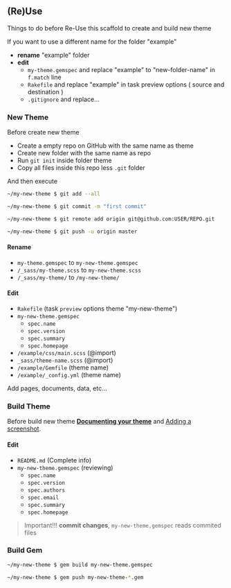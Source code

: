 ## (Re)Use

Things to do before Re-Use this scaffold to create and build new theme

If you want to use a different name for the folder "example"

* **rename** "example" folder
* **edit**
  * `my-theme.gemspec` and replace "example" to "new-folder-name" in `f.match` line
  * `Rakefile` and replace "example" in task preview options ( source and destination )
  * `.gitignore` and replace...

### New Theme

Before create new theme

* Create a empty repo on GitHub with the same name as theme
* Create new folder with the same name as repo
* Run `git init` inside folder theme
* Copy all files inside this repo less `.git` folder

And then execute

```sh
~/my-new-theme $ git add --all

~/my-new-theme $ git commit -m "first commit"

~/my-new-theme $ git remote add origin git@github.com:USER/REPO.git

~/my-new-theme $ git push -u origin master
```

#### Rename

* `my-theme.gemspec` to `my-new-theme.gemspec`
* `/_sass/my-theme.scss` to `my-new-theme.scss`
* `/_sass/my-theme/` to `/my-new-theme/`

#### Edit

* `Rakefile` (task `preview` options theme "my-new-theme")
* `my-new-theme.gemspec`
  * `spec.name`
  * `spec.version`
  * `spec.summary`
  * `spec.homepage`
* `/example/css/main.scss` (@import)
* `_sass/theme-name.scss` (@import)
* `/example/Gemfile` (theme name)
* `/example/_config.yml` (theme name)

Add pages, documents, data, etc...

### Build Theme

Before build new theme
[**Documenting your theme**](http://jekyllrb.com/docs/themes/#documenting-your-theme)
and [Adding a screenshot](http://jekyllrb.com/docs/themes/#adding-a-screenshot).

#### Edit

* `README.md` (Complete info)
* `my-new-theme.gemspec` (reviewing)
  * `spec.name`
  * `spec.version`
  * `spec.authors`
  * `spec.email`
  * `spec.summary`
  * `spec.homepage`

> Important!!! **commit changes**, `my-new-theme.gemspec` reads commited files

### Build Gem

```sh
~/my-new-theme $ gem build my-new-theme.gemspec

~/my-new-theme $ gem push my-new-theme-*.gem
```
